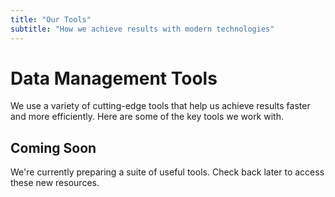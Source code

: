 ```yaml
---
title: "Our Tools"
subtitle: "How we achieve results with modern technologies"
---
```


# Data Management Tools

We use a variety of cutting-edge tools that help us achieve results faster and more efficiently. Here are some of the key tools we work with.

## Coming Soon

We're currently preparing a suite of useful tools. Check back later to access these new resources. 